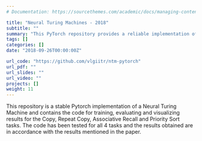 ```yaml
---
# Documentation: https://sourcethemes.com/academic/docs/managing-content/

title: "Neural Turing Machines - 2018"
subtitle: ""
summary: "This PyTorch repository provides a reliable implementation of a Neural Turing Machine (NTM) for training, evaluating, and visualizing results across Copy, Repeat Copy, Associative Recall, and Priority Sort tasks, with results matching those reported in the paper."
tags: []
categories: []
date: "2018-09-26T00:00:00Z"

url_code: "https://github.com/vlgiitr/ntm-pytorch"
url_pdf: ""
url_slides: ""
url_video: ""
projects: []
weight: 11
---
```


This repository is a stable Pytorch implementation of a Neural Turing Machine and contains the code for training, evaluating and visualizing results for the Copy, Repeat Copy, Associative Recall and Priority Sort tasks. The code has been tested for all 4 tasks and the results obtained are in accordance with the results mentioned in the paper.
